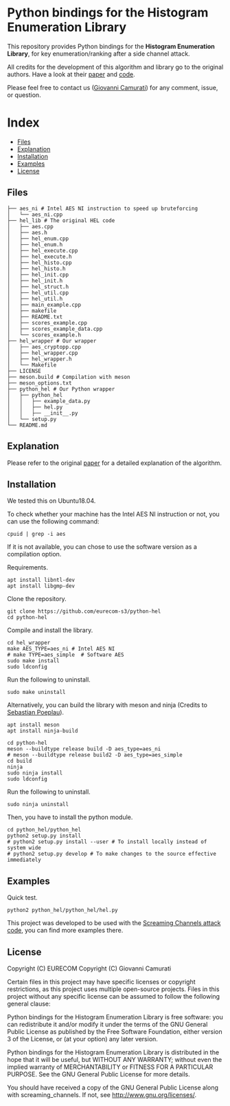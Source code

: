 # Python bindings for the Histogram Enumeration Library

This repository provides Python bindings for the **Histogram Enumeration Library**,
for key enumeration/ranking after a side channel attack.

All credits for the development of this algorithm and library go to the original
authors. Have a look at their [paper](https://ia.cr/2015/536)
and [code](http://perso.uclouvain.be/fstandae/PUBLIS/172.zip).

Please feel free to contact us ([Giovanni Camurati](mailto://camurati@eurecom.fr)) for any comment, issue, or question.

# Index

* [Files](#Files)
* [Explanation](#Explanation)
* [Installation](#Installation)
* [Examples](#Examples)
* [License](#License)

## <a name="Files"></a>Files

```
├── aes_ni # Intel AES NI instruction to speed up bruteforcing
│   └── aes_ni.cpp
├── hel_lib # The original HEL code
│   ├── aes.cpp
│   ├── aes.h
│   ├── hel_enum.cpp
│   ├── hel_enum.h
│   ├── hel_execute.cpp
│   ├── hel_execute.h
│   ├── hel_histo.cpp
│   ├── hel_histo.h
│   ├── hel_init.cpp
│   ├── hel_init.h
│   ├── hel_struct.h
│   ├── hel_util.cpp
│   ├── hel_util.h
│   ├── main_example.cpp
│   ├── makefile
│   ├── README.txt
│   ├── scores_example.cpp
│   ├── scores_example_data.cpp
│   └── scores_example.h
├── hel_wrapper # Our wrapper
│   ├── aes_cryptopp.cpp
│   ├── hel_wrapper.cpp
│   ├── hel_wrapper.h
│   └── Makefile
├── LICENSE
├── meson.build # Compilation with meson
├── meson_options.txt
├── python_hel # Our Python wrapper
│   ├── python_hel
│   │   ├── example_data.py
│   │   ├── hel.py
│   │   ├── __init__.py
│   └── setup.py
└── README.md
```

## <a name="Explanation"></a>Explanation

Please refer to the original [paper](https://ia.cr/2015/536) for a detailed
explanation of the algorithm.

## <a name="Installation"></a>Installation

We tested this on Ubuntu18.04.

To check whether your machine has the Intel AES NI instruction or not, you can
use the following command:
```
cpuid | grep -i aes
```
If it is not available, you can chose to use the software version as a
compilation option.

Requirements.
```
apt install libntl-dev
apt install libgmp-dev
```

Clone the repository.
```
git clone https://github.com/eurecom-s3/python-hel
cd python-hel
```

Compile and install the library.
```
cd hel_wrapper
make AES_TYPE=aes_ni # Intel AES NI
# make TYPE=aes_simple  # Software AES
sudo make install
sudo ldconfig
```

Run the following to uninstall.
```
sudo make uninstall
```

Alternatively, you can build the library with meson and ninja (Credits to
[Sebastian Poeplau](https://github.com/sebastianpoeplau)).
```
apt install meson
apt install ninja-build
```

```
cd python-hel
meson --buildtype release build -D aes_type=aes_ni
# meson --buildtype release build2 -D aes_type=aes_simple
cd build
ninja
sudo ninja install
sudo ldconfig
```

Run the following to uninstall.
```
sudo ninja uninstall
```

Then, you have to install the python module.
```
cd python_hel/python_hel
python2 setup.py install
# python2 setup.py install --user # To install locally instead of system wide
# python2 setup.py develop # To make changes to the source effective immediately
```

## <a name="Examples"></a>Examples

Quick test.
```
python2 python_hel/python_hel/hel.py
```

This project was developed to be used with the
[Screaming Channels attack code](https://eurecom-s3.github.io/screaming_channels/),
you can find more examples there.

## <a name="License"></a>License

Copyright (C) EURECOM
Copyright (C) Giovanni Camurati

Certain files in this project may have specific licenses or copyright
restrictions, as this project uses multiple open-source projects.
Files in this project without any specific license can be assumed
to follow the following general clause:

Python bindings for the Histogram Enumeration Library
is free software: you can redistribute it and/or modify
it under the terms of the GNU General Public License as published by
the Free Software Foundation, either version 3 of the License, or
(at your option) any later version.

Python bindings for the Histogram Enumeration Library
is distributed in the hope that it will be useful,
but WITHOUT ANY WARRANTY; without even the implied warranty of
MERCHANTABILITY or FITNESS FOR A PARTICULAR PURPOSE.  See the
GNU General Public License for more details.

You should have received a copy of the GNU General Public License
along with screaming_channels.  If not, see <http://www.gnu.org/licenses/>.


